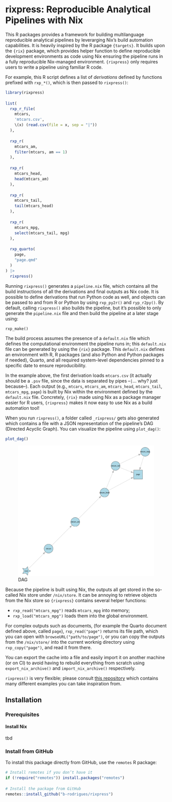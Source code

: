 
# rixpress: Reproducible Analytical Pipelines with Nix

This R packages provides a framework for building multilanguage
reproducible analytical pipelines by leverarging Nix’s build automation
capabilities. It is heavily inspired by the R package `{targets}`. It
builds upon the `{rix}` package, which provides helper function to
define reproducible development environments as code using Nix ensuring
the pipeline runs in a fully reproducible Nix-managed environment.
`{rixpress}` only requires users to write a pipeline using familiar R
code.

For example, this R script defines a list of *derivations* defined by
functions prefixed with `rxp_*()`, which is then passed to `rixpress()`:

``` r
library(rixpress)

list(
  rxp_r_file(
    mtcars,
    'mtcars.csv',
    \(x) (read.csv(file = x, sep = "|"))
  ),

  rxp_r(
    mtcars_am,
    filter(mtcars, am == 1)
  ),

  rxp_r(
    mtcars_head,
    head(mtcars_am)
  ),

  rxp_r(
    mtcars_tail,
    tail(mtcars_head)
  ),

  rxp_r(
    mtcars_mpg,
    select(mtcars_tail, mpg)
  ),

  rxp_quarto(
    page,
    "page.qmd"
  )
) |>
  rixpress()
```

Running `rixpress()` generates a `pipeline.nix` file, which contains all
the build instructions of all the derivations and final outputs as Nix
code. It is possible to define derivations that run Python code as well,
and objects can be passed to and from R or Python by using `rxp_py2r()`
and `ryp_r2py()`. By default, calling `rixpress()` also builds the
pipeline, but it’s possible to only generate the `pipeline.nix` file and
then build the pipeline at a later stage using:

    rxp_make()

The build process assumes the presence of a `default.nix` file which
defines the computational environment the pipeline runs in; this
`default.nix` file can be generated by using the `{rix}` package. This
`default.nix` defines an environment with R, R packages (and also Python
and Python packages if needed), Quarto, and all required system-level
dependencies pinned to a specific date to ensure reproducibility.

In the example above, the first derivation loads `mtcars.csv` (it
actually should be a `.psv` file, since the data is separated by pipes
–`|`… why? just because–). Each output (e.g., `mtcars`, `mtcars_am`,
`mtcars_head`, `mtcars_tail`, `mtcars_mpg`, `page`) is built by Nix
within the environment defined by the `default.nix` file. Concretely,
`{rix}` made using Nix as a package manager easier for R users,
`{rixpress}` makes it now easy to use Nix as a build automation tool!

When you run `rixpress()`, a folder called `_rixpress/` gets also
generated which contains a file with a JSON representation of the
pipeline’s DAG (Directed Acyclic Graph). You can visualize the pipeline
using `plot_dag()`:

``` r
plot_dag()
```

<figure>
<img src="https://raw.githubusercontent.com/b-rodrigues/rixpress/refs/heads/master/dag.png" alt="DAG" />
<figcaption aria-hidden="true">
DAG
</figcaption>
</figure>

Because the pipeline is built using Nix, the outputs all get stored in
the so-called Nix store under `/nix/store`. It can be annoying to
retrieve objects from the Nix store so `{rixpress}` contains several
helper functions:

- `rxp_read("mtcars_mpg")` reads `mtcars_mpg` into memory;
- `rxp_load("mtcars_mpg")` loads them into the global environment.

For complex outputs such as documents, (for example the Quarto document
defined above, called `page`), `rxp_read("page")` returns its file path,
which you can open with `browseURL("path/to/page")`, or you can copy the
outputs from the `/nix/store/` into the current worknig directory using
`rxp_copy("page")`, and read it from there.

You can export the cache into a file and easily import it on another
machine (or on CI) to avoid having to rebuild everything from scratch
using `export_nix_archive()` and `import_nix_archive()` respectively.

`rixpress()` is very flexible; please consult [this
repository](https://github.com/b-rodrigues/rixpress_demos/tree/master)
which contains many different examples you can take inspiration from.

## Installation

### Prerequisites

#### Install Nix

tbd

### Install from GitHub

To install this package directly from GitHub, use the `remotes` R
package:

``` r
# Install remotes if you don’t have it
if (!require("remotes")) install.packages("remotes")

# Install the package from GitHub
remotes::install_github("b-rodrigues/rixpress")
```
